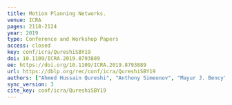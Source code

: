 ```yaml
---
title: Motion Planning Networks.
venue: ICRA
pages: 2118-2124
year: 2019
type: Conference and Workshop Papers
access: closed
key: conf/icra/QureshiSBY19
doi: 10.1109/ICRA.2019.8793889
ee: https://doi.org/10.1109/ICRA.2019.8793889
url: https://dblp.org/rec/conf/icra/QureshiSBY19
authors: ["Ahmed Hussain Qureshi", "Anthony Simeonov", "Mayur J. Bency", "Michael C. Yip"]
sync_version: 3
cite_key: conf/icra/QureshiSBY19
---
```

